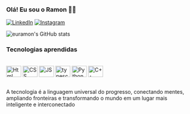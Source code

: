 ### Olá! Eu sou o Ramon 🤘🏽

[![LinkedIn](https://img.shields.io/badge/LinkedIn-0077B5?style=for-the-badge&logo=linkedin&logoColor=white)](https://www.linkedin.com/in/ramonalvesdev)
[![Instagram](https://img.shields.io/badge/Instagram-E4405F?style=for-the-badge&logo=instagram&logoColor=white)](https://www.instagram.com/_euramon227_/)

![euramon's GitHub stats](https://github-readme-stats.vercel.app/api?username=euramon&show_icons=true&theme=radical)

### Tecnologias aprendidas

<div style="Display: inline_block"><br/>
 <img align="center" alt="Html" height="30" width="40" src="https://cdn.jsdelivr.net/gh/devicons/devicon/icons/html5/html5-original.svg" />
 <img align="center" alt="CSS" height="30" width="40" src="https://cdn.jsdelivr.net/gh/devicons/devicon/icons/css3/css3-original.svg" />
 <img align="center" alt="JS" height="30" width="40" src="https://cdn.jsdelivr.net/gh/devicons/devicon/icons/javascript/javascript-original.svg" />
  <img align="center" alt="typescript" height="30" width="40" 
 src="https://cdn.jsdelivr.net/gh/devicons/devicon/icons/typescript/typescript-original.svg" />
 <img align="center" alt="Python" height="30" width="40" src="https://cdn.jsdelivr.net/gh/devicons/devicon/icons/python/python-original.svg" />
 <img align="center" alt="C++" height="30" width="40" src="https://cdn.jsdelivr.net/gh/devicons/devicon/icons/cplusplus/cplusplus-original.svg" />  
</div><br/>
 
  A tecnologia é a linguagem universal do progresso, conectando mentes, ampliando fronteiras e transformando o mundo em um lugar mais inteligente e interconectado
